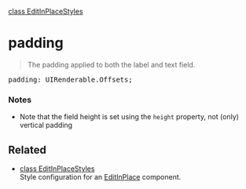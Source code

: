 [class EditInPlaceStyles](EditInPlaceStyles.md)

# padding

> The padding applied to both the label and text field.

<pre class="docgen_signature">padding: UIRenderable.Offsets;</pre>

### Notes

- Note that the field height is set using the `height` property, not (only) vertical padding

## Related

- [<!--{ref:class}-->class EditInPlaceStyles](EditInPlaceStyles.md) \
    Style configuration for an [EditInPlace](EditInPlace.md) component.
